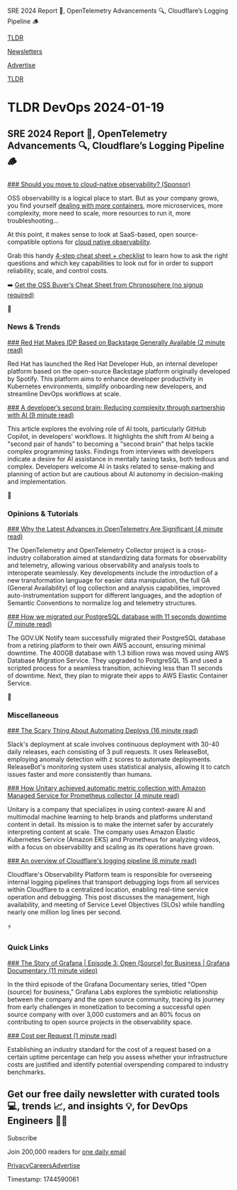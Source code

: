 SRE 2024 Report 📜, OpenTelemetry Advancements 🔍, Cloudflare’s Logging Pipeline 🪵

[TLDR](/)

[Newsletters](/newsletters)

[Advertise](https://advertise.tldr.tech/)

[TLDR](/)

# TLDR DevOps 2024-01-19

## SRE 2024 Report 📜, OpenTelemetry Advancements 🔍, Cloudflare’s Logging Pipeline 🪵

### 

[### Should you move to cloud-native observability? (Sponsor)](https://chronosphere.io/resource/oss-buyers-guide-cheat-sheet-pdf/?utm_source=tldr-devops&amp;utm_medium=newsletter&amp;utm_campaign=20240119)

OSS observability is a logical place to start. But as your company grows, you find yourself [dealing with more containers](https://chronosphere.io/resource/oss-buyers-guide-cheat-sheet-pdf/?utm_source=tldr-devops&utm_medium=newsletter&utm_campaign=20240119), more microservices, more complexity, more need to scale, more resources to run it, more troubleshooting...

At this point, it makes sense to look at SaaS-based, open source-compatible options for [cloud native observability](https://chronosphere.io/resource/oss-buyers-guide-cheat-sheet-pdf/?utm_source=tldr-devops&utm_medium=newsletter&utm_campaign=20240119).

Grab this handy [4-step cheat sheet + checklist](https://chronosphere.io/resource/oss-buyers-guide-cheat-sheet-pdf/?utm_source=tldr-devops&utm_medium=newsletter&utm_campaign=20240119) to learn how to ask the right questions and which key capabilities to look out for in order to support reliability, scale, and control costs.

➡️ [Get the OSS Buyer’s Cheat Sheet from Chronosphere (no signup required)](https://chronosphere.io/resource/oss-buyers-guide-cheat-sheet-pdf/?utm_source=tldr-devops&utm_medium=newsletter&utm_campaign=20240119)

📱

### News & Trends

[### Red Hat Makes IDP Based on Backstage Generally Available (2 minute read)](https://cloudnativenow.com/features/red-hat-makes-idp-based-on-backstage-generally-available/?utm_source=tldrdevops)

Red Hat has launched the Red Hat Developer Hub, an internal developer platform based on the open-source Backstage platform originally developed by Spotify. This platform aims to enhance developer productivity in Kubernetes environments, simplify onboarding new developers, and streamline DevOps workflows at scale.

[### A developer’s second brain: Reducing complexity through partnership with AI (9 minute read)](https://github.blog/2024-01-17-a-developers-second-brain-reducing-complexity-through-partnership-with-ai/?utm_source=tldrdevops)

This article explores the evolving role of AI tools, particularly GitHub Copilot, in developers' workflows. It highlights the shift from AI being a "second pair of hands" to becoming a "second brain" that helps tackle complex programming tasks. Findings from interviews with developers indicate a desire for AI assistance in mentally taxing tasks, both tedious and complex. Developers welcome AI in tasks related to sense-making and planning of action but are cautious about AI autonomy in decision-making and implementation.

🚀

### Opinions & Tutorials

[### Why the Latest Advances in OpenTelemetry Are Significant (4 minute read)](https://thenewstack.io/why-the-latest-advances-in-opentelemetry-are-significant/?utm_source=tldrdevops)

The OpenTelemetry and OpenTelemetry Collector project is a cross-industry collaboration aimed at standardizing data formats for observability and telemetry, allowing various observability and analysis tools to interoperate seamlessly. Key developments include the introduction of a new transformation language for easier data manipulation, the full GA (General Availability) of log collection and analysis capabilities, improved auto-instrumentation support for different languages, and the adoption of Semantic Conventions to normalize log and telemetry structures.

[### How we migrated our PostgreSQL database with 11 seconds downtime (7 minute read)](https://gds.blog.gov.uk/2024/01/17/how-we-migrated-our-postgresql-database-with-11-seconds-downtime/?utm_source=tldrdevops)

The GOV.UK Notify team successfully migrated their PostgreSQL database from a retiring platform to their own AWS account, ensuring minimal downtime. The 400GB database with 1.3 billion rows was moved using AWS Database Migration Service. They upgraded to PostgreSQL 15 and used a scripted process for a seamless transition, achieving less than 11 seconds of downtime. Next, they plan to migrate their apps to AWS Elastic Container Service.

🎁

### Miscellaneous

[### The Scary Thing About Automating Deploys (16 minute read)](https://slack.engineering/the-scary-thing-about-automating-deploys/?utm_source=tldrdevops)

Slack's deployment at scale involves continuous deployment with 30-40 daily releases, each consisting of 3 pull requests. It uses ReleaseBot, employing anomaly detection with z scores to automate deployments. ReleaseBot's monitoring system uses statistical analysis, allowing it to catch issues faster and more consistently than humans.

[### How Unitary achieved automatic metric collection with Amazon Managed Service for Prometheus collector (4 minute read)](https://aws.amazon.com/blogs/mt/how-unitary-achieved-automatic-metric-collection-with-amazon-managed-service-for-prometheus-collector/?utm_source=tldrdevops)

Unitary is a company that specializes in using context-aware AI and multimodal machine learning to help brands and platforms understand content in detail. Its mission is to make the internet safer by accurately interpreting content at scale. The company uses Amazon Elastic Kubernetes Service (Amazon EKS) and Prometheus for analyzing videos, with a focus on observability and scaling as its operations have grown.

[### An overview of Cloudflare's logging pipeline (6 minute read)](https://blog.cloudflare.com/an-overview-of-cloudflares-logging-pipeline/?utm_source=tldrdevops)

Cloudflare's Observability Platform team is responsible for overseeing internal logging pipelines that transport debugging logs from all services within Cloudflare to a centralized location, enabling real-time service operation and debugging. This post discusses the management, high availability, and meeting of Service Level Objectives (SLOs) while handling nearly one million log lines per second.

⚡️

### Quick Links

[### The Story of Grafana | Episode 3: Open (Source) for Business | Grafana Documentary (11 minute video)](https://www.youtube.com/watch?v=Q0q0pBnO-6E&amp;utm_source=tldrdevops)

In the third episode of the Grafana Documentary series, titled "Open (source) for business," Grafana Labs explores the symbiotic relationship between the company and the open source community, tracing its journey from early challenges in monetization to becoming a successful open source company with over 3,000 customers and an 80% focus on contributing to open source projects in the observability space.

[### Cost per Request (1 minute read)](https://garrit.xyz/posts/2024-01-18-cost-per-request?utm_source=tldrdevops)

Establishing an industry standard for the cost of a request based on a certain uptime percentage can help you assess whether your infrastructure costs are justified and identify potential overspending compared to industry benchmarks.

## Get our free daily newsletter with curated tools 💻, trends 📈, and insights 💡, for DevOps Engineers 👨‍💻

Subscribe

Join 200,000 readers for [one daily email](/api/latest/devops)

[Privacy](/privacy)[Careers](https://jobs.ashbyhq.com/tldr.tech)[Advertise](/devops/advertise)

Timestamp: 1744590061